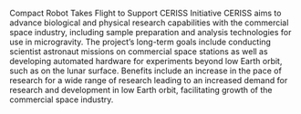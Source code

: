 Compact Robot Takes Flight to Support CERISS Initiative 
 CERISS aims to advance biological and physical research capabilities with the commercial space industry, including sample preparation and analysis technologies for use in microgravity. The project’s long-term goals include conducting scientist astronaut missions on commercial space stations as well as developing automated hardware for experiments beyond low Earth orbit, such as on the lunar surface. Benefits include an increase in the pace of research for a wide range of research leading to an increased demand for research and development in low Earth orbit, facilitating growth of the commercial space industry.